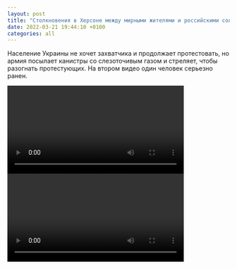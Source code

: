 ```yaml
---
layout: post
title: "Столкновения в Херсоне между мирными жителями и российскими солдатами"
date: 2022-03-21 19:44:10 +0100
categories: all
---
```


Население Украины не хочет захватчика и продолжает протестовать, но армия посылает канистры со слезоточивым газом и стреляет, чтобы разогнать протестующих. На втором видео один человек серьезно ранен.

<video controls width="400">
    <source src="{{ site.baseurl }}/assets/videos/kherson_1.webm" type="video/webm">
    <source src="{{ site.baseurl }}/assets/videos/kherson_1.mp4" type="video/mp4">
    Извините, ваш браузер не поддерживает встроенные видео.
</video>

<video controls width="400">
    <source src="{{ site.baseurl }}/assets/videos/kherson_2.webm" type="video/webm">
    <source src="{{ site.baseurl }}/assets/videos/kherson_2.mp4" type="video/mp4">
    Извините, ваш браузер не поддерживает встроенные видео.
</video>


